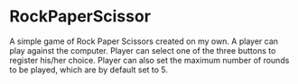 # RockPaperScissor
A simple game of Rock Paper Scissors created on my own.
A player can play against the computer.
Player can select one of the three buttons to register his/her choice.
Player can also set the maximum number of rounds to be played, which are by default set to 5.
